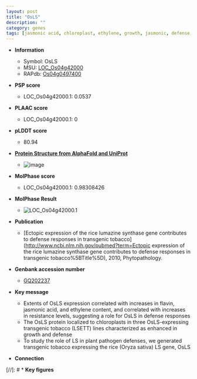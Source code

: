 ```yaml
---
layout: post
title: "OsLS"
description: ""
category: genes
tags: [jasmonic acid, chloroplast, ethylene, growth, jasmonic, defense, defense response]
---
```


* **Information**  
    + Symbol: OsLS  
    + MSU: [LOC_Os04g42000](http://rice.plantbiology.msu.edu/cgi-bin/ORF_infopage.cgi?orf=LOC_Os04g42000)  
    + RAPdb: [Os04g0497400](http://rapdb.dna.affrc.go.jp/viewer/gbrowse_details/irgsp1?name=Os04g0497400)  

* **PSP score**  
    + LOC_Os04g42000.1: 0.0537 

* **PLAAC score**  
    + LOC_Os04g42000.1: 0 

* **pLDDT score**
    + 80.94

* **[Protein Structure from AlphaFold and UniProt](https://www.uniprot.org/uniprotkb/Q7XUK6/entry#structure)**
    + ![image](https://ricepsp.github.io/images/Q7/AF-Q7XUK6-F1.png)

* **MolPhase score**
    + LOC_Os04g42000.1: 0.98308426

* **MolPhase Result**
    + ![LOC_Os04g42000.1](https://304243504.github.io/Pictures/LOC_Os04g/LOC_Os04g42000.1.png)

* **Publication**  
    + [Ectopic expression of the rice lumazine synthase gene contributes to defense responses in transgenic tobacco](http://www.ncbi.nlm.nih.gov/pubmed?term=Ectopic expression of the rice lumazine synthase gene contributes to defense responses in transgenic tobacco%5BTitle%5D), 2010, Phytopathology.

* **Genbank accession number**  
    + [GQ202237](http://www.ncbi.nlm.nih.gov/nuccore/GQ202237)

* **Key message**  
    + Extents of OsLS expression correlated with increases in flavin, jasmonic acid, and ethylene content, and correlated with increases in resistance levels, suggesting a role for OsLS in defense responses
    + The OsLS protein localized to chloroplasts in three OsLS-expressing transgenic tobacco (LSETT) lines characterized as enhanced in growth and defense
    + To study the role of LS in plant pathogen defenses, we generated transgenic tobacco expressing the rice (Oryza sativa) LS gene, OsLS

* **Connection**  

[//]: # * **Key figures**  


